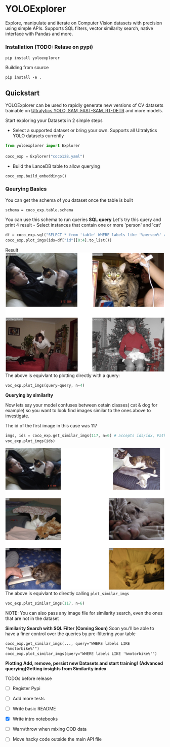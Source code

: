 # YOLOExplorer

Explore, manipulate and iterate on Computer Vision datasets with precision using simple APIs. 
Supports SQL filters, vector similarity search, native interface with Pandas and more.

### Installation (TODO: Relase on pypi)
```
pip install yoloexplorer
```
Building from source
```
pip install -e . 
```

## Quickstart
YOLOExplorer can be used to rapidly generate new versions of CV datasets trainable on [Ultralytics YOLO, SAM, FAST-SAM, RT-DETR](https://github.com/ultralytics/ultralytics) and more models.

Start exploring your Datasets in 2 simple steps
* Select a supported dataset or bring your own. Supports all  Ultralytics YOLO datasets currently
```python
from yoloexplorer import Explorer

coco_exp = Explorer("coco128.yaml")
```
* Build the LanceDB table to allow querying
```python
coco_exp.build_embeddings()
```

### Qeurying Basics
You can get the schema of you dataset once the table is built
```
schema = coco_exp.table.schema
```
You can use this schema to run queries
**SQL query**
Let's try this query and print 4 result - Select instances that contain one or more 'person' and 'cat'
```python
df = coco_exp.sql("SELECT * from 'table' WHERE labels like '%person%' and labels LIKE '%cat%'")
coco_exp.plot_imgs(ids=df["id"][0:4].to_list())
```
Result
![img](./yoloexplorer/assets/docs/plotting.png "Result")
The above is equivlant to plotting directly with a query:
```python
voc_exp.plot_imgs(query=query, n=4)
```
**Querying by similarity**

Now lets say your model confuses between cetain classes( cat & dog for example) so you want to look find images similar to the ones above to investigate.

The id of the first image in this case was 117
```python
imgs, ids = coco_exp.get_similar_imgs(117, n=6) # accepts ids/idx, Path, or img blob
voc_exp.plot_imgs(ids)
```
![Similar Imgs](./yoloexplorer/assets/docs/sim_plotting.png "Result")
The above is equivlant to directly calling `plot_similar_imgs`
```python
voc_exp.plot_similar_imgs(117, n=6)
```
NOTE: You can also pass any image file for similarity search, even the ones that are not in the dataset

**Similarity Search with SQL Filter (Coming Soon)**
Soon you'll be able to have a finer control over the queries by pre-filtering your table
```
coco_exp.get_similar_imgs(..., query="WHERE labels LIKE '%motorbike%'")
coco_exp.plot_similar_imgs(query="WHERE labels LIKE '%motorbike%'")
```

**Plotting**
**Add, remove, persist new Datasets and start training!**
**(Advanced querying)Getting insights from Similarity index**

TODOs before release
- [ ]  Register Pypi
- [ ] Add more tests
- [ ] Write basic README
- [x] Write intro notebooks
- [ ] Warn/throw when mixing OOD data
- [ ] Move hacky code outside the main API file

